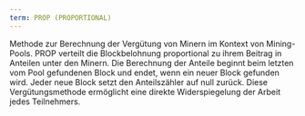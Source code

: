 ```yaml
---
term: PROP (PROPORTIONAL)
---
```


Methode zur Berechnung der Vergütung von Minern im Kontext von Mining-Pools. PROP verteilt die Blockbelohnung proportional zu ihrem Beitrag in Anteilen unter den Minern. Die Berechnung der Anteile beginnt beim letzten vom Pool gefundenen Block und endet, wenn ein neuer Block gefunden wird. Jeder neue Block setzt den Anteilszähler auf null zurück. Diese Vergütungsmethode ermöglicht eine direkte Widerspiegelung der Arbeit jedes Teilnehmers.